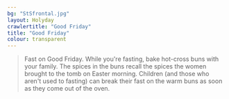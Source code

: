 ```yaml
---
bg: "StSfrontal.jpg"
layout: Holyday
crawlertitle: "Good Friday"
title: "Good Friday"
colour: transparent
---
```


>Fast on Good Friday. While you're
				fasting, bake hot-cross buns with your family. The spices in the
				buns recall the spices the women brought to the tomb on Easter
				morning. Children (and those who aren't used to fasting) can
				break their fast on the warm buns as soon as they come out of the
				oven.</P>
